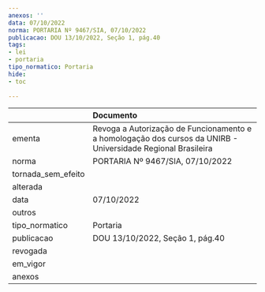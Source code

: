 ```yaml
---
anexos: ''
data: 07/10/2022
norma: PORTARIA Nº 9467/SIA, 07/10/2022
publicacao: DOU 13/10/2022, Seção 1, pág.40
tags:
- lei
- portaria
tipo_normatico: Portaria
hide: 
- toc 
 
---
```


|                    | Documento                                                                                                    |
|:-------------------|:-------------------------------------------------------------------------------------------------------------|
| ementa             | Revoga a Autorização de Funcionamento e a homologação dos cursos da UNIRB - Universidade Regional Brasileira |
| norma              | PORTARIA Nº 9467/SIA, 07/10/2022                                                                             |
| tornada_sem_efeito |                                                                                                              |
| alterada           |                                                                                                              |
| data               | 07/10/2022                                                                                                   |
| outros             |                                                                                                              |
| tipo_normatico     | Portaria                                                                                                     |
| publicacao         | DOU 13/10/2022, Seção 1, pág.40                                                                              |
| revogada           |                                                                                                              |
| em_vigor           |                                                                                                              |
| anexos             |                                                                                                              |